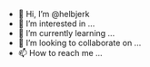 - 👋 Hi, I’m @helbjerk
- 👀 I’m interested in ...
- 🌱 I’m currently learning ...
- 💞️ I’m looking to collaborate on ...
- 📫 How to reach me ...

<!---
helbjerk/helbjerk is a ✨ special ✨ repository because its `README.md` (this file) appears on your GitHub profile.
You can click the Preview link to take a look at your changes.
--->
